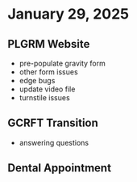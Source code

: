# January 29, 2025

## PLGRM Website
- pre-populate gravity form
- other form issues
- edge bugs
- update video file
- turnstile issues

## GCRFT Transition
- answering questions

## Dental Appointment